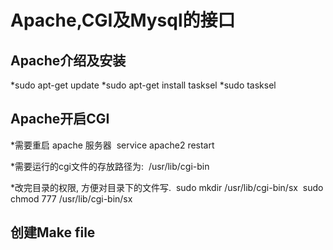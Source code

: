 # Apache,CGI及Mysql的接口
## Apache介绍及安装
*sudo apt-get update
*sudo apt-get install tasksel
*sudo tasksel
## Apache开启CGI
*需要重启 apache 服务器
 service apache2 restart
 
*需要运行的cgi文件的存放路径为:
 /usr/lib/cgi-bin
 
*改完目录的权限, 方便对目录下的文件写.
 sudo mkdir /usr/lib/cgi-bin/sx
 sudo chmod 777 /usr/lib/cgi-bin/sx
 
 ## 创建Make file
